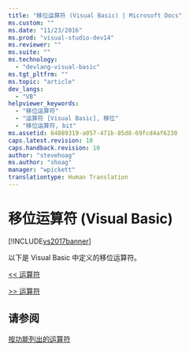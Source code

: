 ```yaml
---
title: "移位运算符 (Visual Basic) | Microsoft Docs"
ms.custom: ""
ms.date: "11/23/2016"
ms.prod: "visual-studio-dev14"
ms.reviewer: ""
ms.suite: ""
ms.technology: 
  - "devlang-visual-basic"
ms.tgt_pltfrm: ""
ms.topic: "article"
dev_langs: 
  - "VB"
helpviewer_keywords: 
  - "移位运算符"
  - "运算符 [Visual Basic], 移位"
  - "移位运算符, bit"
ms.assetid: 64889319-a057-471b-85d8-69fcd4af6230
caps.latest.revision: 10
caps.handback.revision: 10
author: "stevehoag"
ms.author: "shoag"
manager: "wpickett"
translationtype: Human Translation
---
```

# 移位运算符 (Visual Basic)
[!INCLUDE[vs2017banner](../../../csharp/includes/vs2017banner.md)]

以下是 Visual Basic 中定义的移位运算符。  
  
 [\<\< 运算符](../../../visual-basic/language-reference/operators/left-shift-operator.md)  
  
 [\>\> 运算符](../../../visual-basic/language-reference/operators/right-shift-operator.md)  
  
## 请参阅  
 [按功能列出的运算符](../../../visual-basic/language-reference/operators/operators-listed-by-functionality.md)
